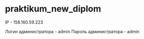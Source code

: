 # praktikum_new_diplom
IP - 158.160.59.223

Логин администратора - admin
Пароль администратора - admin
